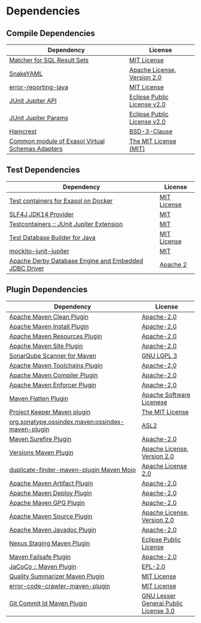 <!-- @formatter:off -->
# Dependencies

## Compile Dependencies

| Dependency                                             | License                          |
| ------------------------------------------------------ | -------------------------------- |
| [Matcher for SQL Result Sets][0]                       | [MIT License][1]                 |
| [SnakeYAML][2]                                         | [Apache License, Version 2.0][3] |
| [error-reporting-java][4]                              | [MIT License][5]                 |
| [JUnit Jupiter API][6]                                 | [Eclipse Public License v2.0][7] |
| [JUnit Jupiter Params][6]                              | [Eclipse Public License v2.0][7] |
| [Hamcrest][8]                                          | [BSD-3-Clause][9]                |
| [Common module of Exasol Virtual Schemas Adapters][10] | [The MIT License (MIT)][11]      |

## Test Dependencies

| Dependency                                                  | License           |
| ----------------------------------------------------------- | ----------------- |
| [Test containers for Exasol on Docker][12]                  | [MIT License][13] |
| [SLF4J JDK14 Provider][14]                                  | [MIT][15]         |
| [Testcontainers :: JUnit Jupiter Extension][16]             | [MIT][17]         |
| [Test Database Builder for Java][18]                        | [MIT License][19] |
| [mockito-junit-jupiter][20]                                 | [MIT][21]         |
| [Apache Derby Database Engine and Embedded JDBC Driver][22] | [Apache 2][3]     |

## Plugin Dependencies

| Dependency                                              | License                                     |
| ------------------------------------------------------- | ------------------------------------------- |
| [Apache Maven Clean Plugin][23]                         | [Apache-2.0][24]                            |
| [Apache Maven Install Plugin][25]                       | [Apache-2.0][24]                            |
| [Apache Maven Resources Plugin][26]                     | [Apache-2.0][24]                            |
| [Apache Maven Site Plugin][27]                          | [Apache-2.0][24]                            |
| [SonarQube Scanner for Maven][28]                       | [GNU LGPL 3][29]                            |
| [Apache Maven Toolchains Plugin][30]                    | [Apache-2.0][24]                            |
| [Apache Maven Compiler Plugin][31]                      | [Apache-2.0][24]                            |
| [Apache Maven Enforcer Plugin][32]                      | [Apache-2.0][24]                            |
| [Maven Flatten Plugin][33]                              | [Apache Software Licenese][24]              |
| [Project Keeper Maven plugin][34]                       | [The MIT License][35]                       |
| [org.sonatype.ossindex.maven:ossindex-maven-plugin][36] | [ASL2][3]                                   |
| [Maven Surefire Plugin][37]                             | [Apache-2.0][24]                            |
| [Versions Maven Plugin][38]                             | [Apache License, Version 2.0][24]           |
| [duplicate-finder-maven-plugin Maven Mojo][39]          | [Apache License 2.0][40]                    |
| [Apache Maven Artifact Plugin][41]                      | [Apache-2.0][24]                            |
| [Apache Maven Deploy Plugin][42]                        | [Apache-2.0][24]                            |
| [Apache Maven GPG Plugin][43]                           | [Apache-2.0][24]                            |
| [Apache Maven Source Plugin][44]                        | [Apache License, Version 2.0][24]           |
| [Apache Maven Javadoc Plugin][45]                       | [Apache-2.0][24]                            |
| [Nexus Staging Maven Plugin][46]                        | [Eclipse Public License][47]                |
| [Maven Failsafe Plugin][48]                             | [Apache-2.0][24]                            |
| [JaCoCo :: Maven Plugin][49]                            | [EPL-2.0][50]                               |
| [Quality Summarizer Maven Plugin][51]                   | [MIT License][52]                           |
| [error-code-crawler-maven-plugin][53]                   | [MIT License][54]                           |
| [Git Commit Id Maven Plugin][55]                        | [GNU Lesser General Public License 3.0][56] |

[0]: https://github.com/exasol/hamcrest-resultset-matcher/
[1]: https://github.com/exasol/hamcrest-resultset-matcher/blob/main/LICENSE
[2]: https://bitbucket.org/snakeyaml/snakeyaml
[3]: http://www.apache.org/licenses/LICENSE-2.0.txt
[4]: https://github.com/exasol/error-reporting-java/
[5]: https://github.com/exasol/error-reporting-java/blob/main/LICENSE
[6]: https://junit.org/junit5/
[7]: https://www.eclipse.org/legal/epl-v20.html
[8]: http://hamcrest.org/JavaHamcrest/
[9]: https://raw.githubusercontent.com/hamcrest/JavaHamcrest/master/LICENSE
[10]: https://github.com/exasol/virtual-schema-common-java/
[11]: https://github.com/exasol/virtual-schema-common-java/blob/main/LICENSE
[12]: https://github.com/exasol/exasol-testcontainers/
[13]: https://github.com/exasol/exasol-testcontainers/blob/main/LICENSE
[14]: http://www.slf4j.org
[15]: https://opensource.org/license/mit
[16]: https://java.testcontainers.org
[17]: http://opensource.org/licenses/MIT
[18]: https://github.com/exasol/test-db-builder-java/
[19]: https://github.com/exasol/test-db-builder-java/blob/main/LICENSE
[20]: https://github.com/mockito/mockito
[21]: https://opensource.org/licenses/MIT
[22]: http://db.apache.org/derby/
[23]: https://maven.apache.org/plugins/maven-clean-plugin/
[24]: https://www.apache.org/licenses/LICENSE-2.0.txt
[25]: https://maven.apache.org/plugins/maven-install-plugin/
[26]: https://maven.apache.org/plugins/maven-resources-plugin/
[27]: https://maven.apache.org/plugins/maven-site-plugin/
[28]: http://docs.sonarqube.org/display/PLUG/Plugin+Library/sonar-maven-plugin
[29]: http://www.gnu.org/licenses/lgpl.txt
[30]: https://maven.apache.org/plugins/maven-toolchains-plugin/
[31]: https://maven.apache.org/plugins/maven-compiler-plugin/
[32]: https://maven.apache.org/enforcer/maven-enforcer-plugin/
[33]: https://www.mojohaus.org/flatten-maven-plugin/
[34]: https://github.com/exasol/project-keeper/
[35]: https://github.com/exasol/project-keeper/blob/main/LICENSE
[36]: https://sonatype.github.io/ossindex-maven/maven-plugin/
[37]: https://maven.apache.org/surefire/maven-surefire-plugin/
[38]: https://www.mojohaus.org/versions/versions-maven-plugin/
[39]: https://basepom.github.io/duplicate-finder-maven-plugin
[40]: http://www.apache.org/licenses/LICENSE-2.0.html
[41]: https://maven.apache.org/plugins/maven-artifact-plugin/
[42]: https://maven.apache.org/plugins/maven-deploy-plugin/
[43]: https://maven.apache.org/plugins/maven-gpg-plugin/
[44]: https://maven.apache.org/plugins/maven-source-plugin/
[45]: https://maven.apache.org/plugins/maven-javadoc-plugin/
[46]: http://www.sonatype.com/public-parent/nexus-maven-plugins/nexus-staging/nexus-staging-maven-plugin/
[47]: http://www.eclipse.org/legal/epl-v10.html
[48]: https://maven.apache.org/surefire/maven-failsafe-plugin/
[49]: https://www.jacoco.org/jacoco/trunk/doc/maven.html
[50]: https://www.eclipse.org/legal/epl-2.0/
[51]: https://github.com/exasol/quality-summarizer-maven-plugin/
[52]: https://github.com/exasol/quality-summarizer-maven-plugin/blob/main/LICENSE
[53]: https://github.com/exasol/error-code-crawler-maven-plugin/
[54]: https://github.com/exasol/error-code-crawler-maven-plugin/blob/main/LICENSE
[55]: https://github.com/git-commit-id/git-commit-id-maven-plugin
[56]: http://www.gnu.org/licenses/lgpl-3.0.txt
